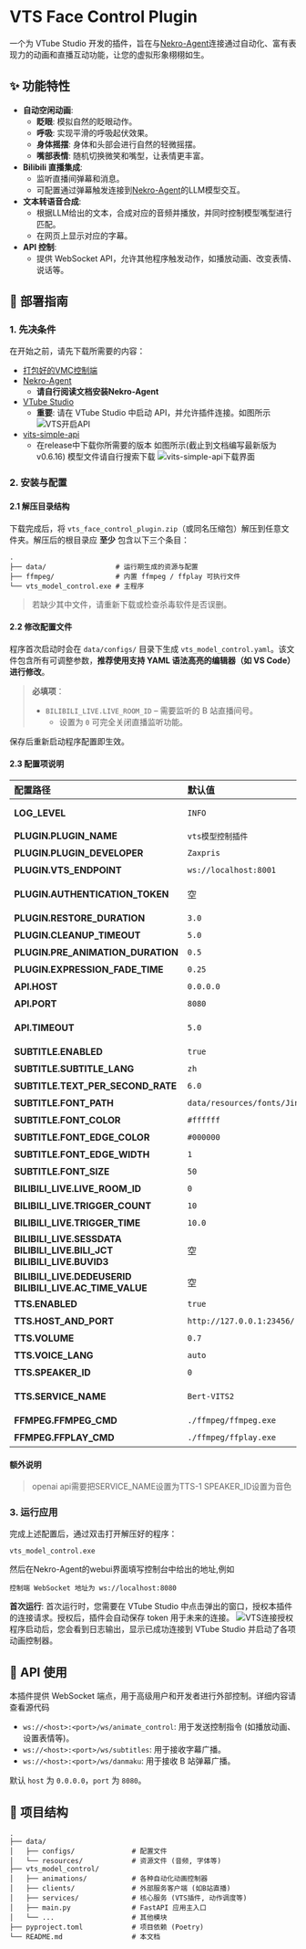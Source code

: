 # VTS Face Control Plugin

一个为 VTube Studio 开发的插件，旨在与[Nekro-Agent](https://github.com/KroMiose/nekro-agent)连接通过自动化、富有表现力的动画和直播互动功能，让您的虚拟形象栩栩如生。

## ✨ 功能特性

- **自动空闲动画**:
  - **眨眼**: 模拟自然的眨眼动作。
  - **呼吸**: 实现平滑的呼吸起伏效果。
  - **身体摇摆**: 身体和头部会进行自然的轻微摇摆。
  - **嘴部表情**: 随机切换微笑和嘴型，让表情更丰富。
- **Bilibili 直播集成**:
  - 监听直播间弹幕和消息。
  - 可配置通过弹幕触发连接到[Nekro-Agent](https://github.com/KroMiose/nekro-agent)的LLM模型交互。
- **文本转语音合成**:
  - 根据LLM给出的文本，合成对应的音频并播放，并同时控制模型嘴型进行匹配。
  - 在网页上显示对应的字幕。
- **API 控制**:
  - 提供 WebSocket API，允许其他程序触发动作，如播放动画、改变表情、说话等。

## 🚀 部署指南

### 1. 先决条件

在开始之前，请先下载所需要的内容：

- [打包好的VMC控制端](https://github.com/zxjwzn/vts_face_control_plugin/releases)
- [Nekro-Agent](https://github.com/KroMiose/nekro-agent)
  - **请自行阅读文档安装Nekro-Agent**
- [VTube Studio](https://store.steampowered.com/app/1325860/VTube_Studio/)
  - **重要**: 请在 VTube Studio 中启动 API，并允许插件连接。如图所示
  ![VTS开启API](docs/images/VTS开启API.png)
- [vits-simple-api](https://github.com/Artrajz/vits-simple-api/releases)
  - 在release中下载你所需要的版本 如图所示(截止到文档编写最新版为v0.6.16) 模型文件请自行搜索下载
  ![vits-simple-api下载界面](docs/images/vits-simple-api的release界面.png)
### 2. 安装与配置

#### 2.1 解压目录结构

下载完成后，将 `vts_face_control_plugin.zip`（或同名压缩包）解压到任意文件夹。解压后的根目录应 **至少** 包含以下三个条目：

```
.
├── data/                 # 运行期生成的资源与配置
├── ffmpeg/               # 内置 ffmpeg / ffplay 可执行文件
└── vts_model_control.exe # 主程序
```

> 若缺少其中文件，请重新下载或检查杀毒软件是否误删。

#### 2.2 修改配置文件

程序首次启动时会在 `data/configs/` 目录下生成 `vts_model_control.yaml`。该文件包含所有可调整参数，**推荐使用支持 YAML 语法高亮的编辑器（如 VS Code）进行修改**。

> **必填项**：
> 
> - `BILIBILI_LIVE.LIVE_ROOM_ID` – 需要监听的 B 站直播间号。
>   - 设置为 `0` 可完全关闭直播监听功能。

保存后重新启动程序配置即生效。

#### 2.3 配置项说明

| 配置路径 | 默认值 | 说明 |
| :-- | :-- | :-- |
| **LOG_LEVEL** | `INFO` | 应用日志级别 (`DEBUG`/`INFO`/`WARNING`/`ERROR`/`CRITICAL`) |
| **PLUGIN.PLUGIN_NAME** | `vts模型控制插件` | 插件名称 |
| **PLUGIN.PLUGIN_DEVELOPER** | `Zaxpris` | 插件开发者 |
| **PLUGIN.VTS_ENDPOINT** | `ws://localhost:8001` | VTube Studio API WebSocket 地址 |
| **PLUGIN.AUTHENTICATION_TOKEN** | 空 | 与 VTS 的认证 Token（启动后自动保存） |
| **PLUGIN.RESTORE_DURATION** | `3.0` | 恢复空闲动画的过渡时间（秒） |
| **PLUGIN.CLEANUP_TIMEOUT** | `5.0` | 清理操作超时时间（秒） |
| **PLUGIN.PRE_ANIMATION_DURATION** | `0.5` | 动画前置过渡时间（秒） |
| **PLUGIN.EXPRESSION_FADE_TIME** | `0.25` | 表情淡入淡出时间（秒） |
| **API.HOST** | `0.0.0.0` | 内置 Web API 监听地址 |
| **API.PORT** | `8080` | 内置 Web API 端口 |
| **API.TIMEOUT** | `5.0` | 若超过该秒数无外部调用则切回空闲动画 |
| **SUBTITLE.ENABLED** | `true` | 是否显示字幕 |
| **SUBTITLE.SUBTITLE_LANG** | `zh` | 字幕语言 |
| **SUBTITLE.TEXT_PER_SECOND_RATE** | `6.0` | 每秒滚动的文字数量 |
| **SUBTITLE.FONT_PATH** | `data/resources/fonts/JinNianYeYaoJiaYouYa.ttf` | 字体文件路径 |
| **SUBTITLE.FONT_COLOR** | `#ffffff` | 字体颜色（16 进制） |
| **SUBTITLE.FONT_EDGE_COLOR** | `#000000` | 字体描边颜色（16 进制） |
| **SUBTITLE.FONT_EDGE_WIDTH** | `1` | 字体描边宽度 |
| **SUBTITLE.FONT_SIZE** | `50` | 字体大小 |
| **BILIBILI_LIVE.LIVE_ROOM_ID** | `0` | 监听的 B 站直播间号，`0` 表示关闭 |
| **BILIBILI_LIVE.TRIGGER_COUNT** | `10` | 触发 LLM 交互所需弹幕数量 |
| **BILIBILI_LIVE.TRIGGER_TIME** | `10.0` | 收集弹幕的最长等待时间（秒） |
| **BILIBILI_LIVE.SESSDATA**<br/>**BILIBILI_LIVE.BILI_JCT**<br/>**BILIBILI_LIVE.BUVID3** | 空 | 直播 Cookie 凭证（登录自动获取） |
| **BILIBILI_LIVE.DEDEUSERID**<br/>**BILIBILI_LIVE.AC_TIME_VALUE** | 空 | 登录自动获取 |
| **TTS.ENABLED** | `true` | 是否启用文本转语音 |
| **TTS.HOST_AND_PORT** | `http://127.0.0.1:23456/` | VITS simple API 服务地址 |
| **TTS.VOLUME** | `0.7` | 播放音量 |
| **TTS.VOICE_LANG** | `auto` | 语音语言（`auto` 自动检测） |
| **TTS.SPEAKER_ID** | `0` | 说话人 ID |
| **TTS.SERVICE_NAME** | `Bert-VITS2` | 文本转语音服务类型可填写VITS或Bert-VITS2 gpt-sovits暂不支持 |
| **FFMPEG.FFMPEG_CMD** | `./ffmpeg/ffmpeg.exe` | `ffmpeg` 可执行文件路径 |
| **FFMPEG.FFPLAY_CMD** | `./ffmpeg/ffplay.exe` | `ffplay` 可执行文件路径 |
#### 额外说明
> openai api需要把SERVICE_NAME设置为TTS-1
> SPEAKER_ID设置为音色
### 3. 运行应用

完成上述配置后，通过双击打开解压好的程序：

```
vts_model_control.exe
```

然后在Nekro-Agent的webui界面填写控制台中给出的地址,例如
```
控制端 WebSocket 地址为 ws://localhost:8080
```

**首次运行**:
首次运行时，您需要在 VTube Studio 中点击弹出的窗口，授权本插件的连接请求。授权后，插件会自动保存 token 用于未来的连接。
![VTS连接授权](docs/images/VTS连接授权.png)
程序启动后，您会看到日志输出，显示已成功连接到 VTube Studio 并启动了各项动画控制器。

## 🔌 API 使用

本插件提供 WebSocket 端点，用于高级用户和开发者进行外部控制。详细内容请查看源代码

- `ws://<host>:<port>/ws/animate_control`: 用于发送控制指令 (如播放动画、设置表情等)。
- `ws://<host>:<port>/ws/subtitles`: 用于接收字幕广播。
- `ws://<host>:<port>/ws/danmaku`: 用于接收 B 站弹幕广播。

默认 `host` 为 `0.0.0.0`，`port` 为 `8080`。

## 📁 项目结构

```
.
├── data/
│   ├── configs/              # 配置文件
│   └── resources/            # 资源文件 (音频, 字体等)
├── vts_model_control/
│   ├── animations/           # 各种自动化动画控制器
│   ├── clients/              # 外部服务客户端 (如B站直播)
│   ├── services/             # 核心服务 (VTS插件, 动作调度等)
│   ├── main.py               # FastAPI 应用主入口
│   └── ...                   # 其他模块
├── pyproject.toml            # 项目依赖 (Poetry)
└── README.md                 # 本文档
```
